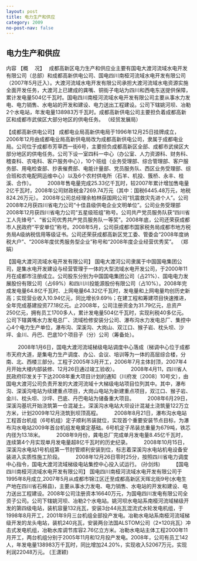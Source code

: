 ```yaml
---
layout: post
title: 电力生产和供应
category: 2009
no-post-nav: false
---
```


##  电力生产和供应

内容
【概 　况】　 成都高新区电力生产和供应业主要有国电大渡河流域水电开发有限公司（总部）和成都高新供电公司、国电四川南桠河流域水电开发有限公司（2007年5月迁入）。大渡河流域水电开发有限公司承担大渡河流域水电资源实施全面开发任务，大渡河上已建成的龚嘴、铜街子电站为四川和西电东送提供保障，累计发电量504亿千瓦时。国电四川南桠河流域水电开发有限公司主要从事水力发电、电力销售、水电站的开发和建设、电力送出工程建设。公司下辖姚河坝、冶勒2个水电站，年发电量138983万千瓦时。成都高新供电公司主要担负着成都高新区和成都市武侯区大部分地区的供电任务。  （经贸发展局）
 
【成都高新供电公司】  成都电业局高新供电局于1996年12月25日挂牌成立，2006年12月由成都电业局高新供电局改为成都高新供电公司，隶属于成都电业局。公司位于成都市芳草西一街6号，主要担负成都高新区全部、成都市武侯区大部分地区的供电任务。公司下设一室四科一中心（办公室、人力资源科、财务科、稽查科、农电科、客户服务中心），10个班组（业务受理部、综合管理部、客户服务部、用电检查部、抄表催费部、电能计量部、党员服务队、西区业务受理部、综合班和农电配网运维中心）以及6个农村供电所（石羊、机投、簇桥、永丰、桂溪、合作）。
　　  2008年售电量完成25.33亿千瓦时，较2007年累计增加售电量2亿千瓦时，2008年公司财政税金7269.74万元（其中：国税6445.48万元，地税824.26万元）。
2008年公司总经理余柏林获国网公司“抗震救灾先进个人”。公司2008年2月获四川省电力公司“十佳县级供电企业文明单位”。公司业务受理部2008年12月获四川省电力公司“五星级班组”称号。公司共产党员服务队获“四川省工人先锋号”、“省公司优秀共产党员服务队一等奖”。2008年底，公司还荣获成都市人民政府“平安单位”称号。2008年5月，公司获成都市国家税务局成都市地方税务局A级纳税信用等级证书。公司还荣获成都高新区党工委、管委会“2008年度纳税大户”、“2008年度优秀服务型企业”称号和“2008年度企业经营优秀奖”。  （郑  娟）
 
【国电大渡河流域水电开发有限公司】  国电大渡河公司隶属于中国国电集团公司，是集水电开发建设与经营管理于一体的大型流域水电开发公司，于2000年11月在成都市注册成立。公司股东分别为中国国电集团公司（占21%）、国电电力发展股份有限公司（占69%）和四川川投能源股份有限公司（占10%）。2008年完成发电量64.8亿千瓦时、上网电量64.32亿千瓦时，发电量和上网电量均创历史新高；实现营业收入10.94亿元，同比增长9.69％；在建工程和筹建项目快速推进，全年完成基建投资77.18亿元。止2008年，公司注册资金为31.79亿元，总资产250亿元，拥有员工1700多人，累计发电量504亿千瓦时，实现利税40多亿元。公司下辖龚嘴水力发电总厂、流域检修安装分公司、瀑布沟水力发电总厂、集控中心4个电力生产单位，瀑布沟、深溪沟、大岗山、双江口、猴子岩、枕头坝、沙坪、金川、丹巴、巴底10个项目子（分）公司（筹备处）。 
 
 
　　  2008年1月6日，国电大渡河流域梯级电站调度中心落成（梯调中心位于成都市天府大道，是集电力生产调度、办公、会议、培训等为一体的高层综合楼，分南、北、西楼三部分。工程于2005年3月开工，2006年7月主体封顶，2007年4月开始大楼内部装修、12月26日通过竣工验收）。
　　  2008年4月11，四川省人民政府印发关于下达2008年重大项目计划的通知（川府发〔2008〕10号文），由国电大渡河公司负责开发的大渡河流域十大梯级电站项目位列其中。其中，瀑布沟、深溪沟电站为续建重点项目，大岗山电站为新建重点项目，双江口、猴子岩、金川、枕头坝、沙坪、巴底、丹巴电站为储备重大项目。
　　  2008年6月29日，深溪沟基坑开始浇筑第一仓混凝土。深溪沟水电站大坝设计混凝土浇筑量122万立方米，计划2009年12月浇筑到坝顶高程。
　　  2008年8月21日，瀑布沟水电站工程首台机组（6号机组）定子顺利吊装就位，实现首个重要安装节点目标，为瀑布沟水电站2009年首台机组发电奠定基础。6号机定子吊装总重量为679吨，铁芯内径为13.18米。
　　  2008年9月份，龚电总厂完成单月发电量8.45亿千瓦时，连续第4个月实现单月发电量超8亿千瓦时的历史纪录。
　  　2008年10月15日，深溪沟水电站1号机组第一节肘管顺利安装到位，标志着深溪沟水电站机电设备安装进入实质性施工阶段。
　  　2008年12月26日零时25分，按照四川省电力调度中心指令，国电大渡河流域梯级电站集控中心投入试运行。   (孙剑炜)
　　
【国电四川南桠河流域水电开发有限公司】  国电四川南桠河流域水电开发有限公司于1995年8月成立,2007年5月从成都市锦江区迁至成都高新区天晖北街9号(水电生产地在四川省石棉县)，主要从事水力发电、电力销售、水电站的开发和建设、电力送出工程建设。2008年公司注册资本16640万元，为国电四川发电有限公司全资子公司。公司下辖姚河坝、冶勒2个水电站。姚河坝水电站系南桠河流域梯级开发的第四级电站，装机容量132兆瓦，安装3台44兆瓦混流式水轮发电机组，于1998年8月开工，2001年9月三台机组全部投产发电。冶勒水电站系南桠河流域梯级开发的龙头电站，装机240兆瓦，安装两台法国ALSTOM公司（2×120兆瓦）冲击式发电机组，冶勒水库调节库容2.76亿立方米。冶勒水电站主体工程2000年11月开工，两台机组分别于2005年11月和12月投产发电。2008年，公司有员工142人，年发电量138983万千瓦时，同比增加24.20%，实现收入52067万元，实现利润22048万元。  (王潇颖)
 